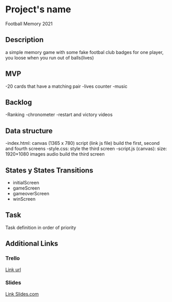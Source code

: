 # Project's name

Football Memory 2021


## Description
 a simple memory game with some fake footbal club badges for one player, you loose when you run out of balls(lives)


## MVP
-20 cards that have a matching pair
-lives counter
-music


## Backlog
-Ranking
-chronometer
-restart and victory videos


## Data structure
-index.html:
            canvas (1365 x 780)
            script (link js file)
            build the first, second and fourth screens
-style.css:
            style the third screen
-script.js (canvas):
            size: 1920×1080
            images
            audio
            build the third screen


## States y States Transitions
- initialScreen
- gameScreen
- gameoverScreen
- winScreen


## Task
Task definition in order of priority


## Additional Links


### Trello
[Link url](https://trello.com)


### Slides
[Link Slides.com](http://slides.com)
